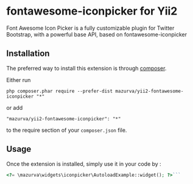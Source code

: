 fontawesome-iconpicker for Yii2
===============================
Font Awesome Icon Picker is a fully customizable plugin for Twitter Bootstrap, with a powerful base API, based on fontawesome-iconpicker

Installation
------------

The preferred way to install this extension is through [composer](http://getcomposer.org/download/).

Either run

```
php composer.phar require --prefer-dist mazurva/yii2-fontawesome-iconpicker "*"
```

or add

```
"mazurva/yii2-fontawesome-iconpicker": "*"
```

to the require section of your `composer.json` file.


Usage
-----

Once the extension is installed, simply use it in your code by  :

```php
<?= \mazurva\widgets\iconpicker\AutoloadExample::widget(); ?>```